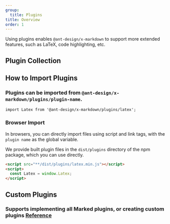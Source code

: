 ```yaml
---
group:
  title: Plugins
title: Overview
order: 1
---
```


Using plugins enables `@ant-design/x-markdown` to support more extended features, such as LaTeX, code highlighting, etc.

## Plugin Collection

<MarkdownPluginsOverView></MarkdownPluginsOverView>

## How to Import Plugins

### Plugins can be imported from `@ant-design/x-markdown/plugins/plugin-name`.

```tsx
import Latex from '@ant-design/x-markdown/plugins/latex';
```

### Browser Import

In browsers, you can directly import files using script and link tags, with the `plugin name` as the global variable.

We provide built plugin files in the `dist/plugins` directory of the npm package, which you can use directly.

```html
<script src="**/dist/plugins/latex.min.js"></script>
<script>
  const Latex = window.Latex;
</script>
```

## Custom Plugins

### Supports implementing all Marked plugins, or creating custom plugins [Reference](/markdowns/custom-plugin-en)
